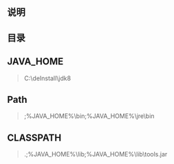 ## 说明

## 目录

## JAVA_HOME

> C:\deInstall\jdk8

## Path

> ;%JAVA_HOME%\bin;%JAVA_HOME%\jre\bin

## CLASSPATH

> .;%JAVA_HOME%\lib;%JAVA_HOME%\lib\tools.jar